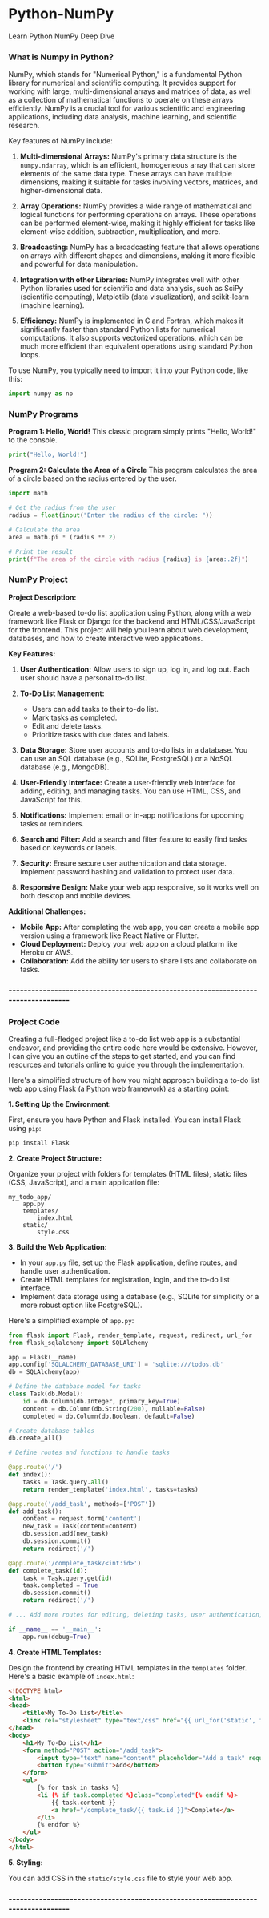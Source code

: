 # Python-NumPy
Learn Python NumPy Deep Dive

### What is Numpy in Python?
NumPy, which stands for "Numerical Python," is a fundamental Python library for numerical and scientific computing. It provides support for working with large, multi-dimensional arrays and matrices of data, as well as a collection of mathematical functions to operate on these arrays efficiently. NumPy is a crucial tool for various scientific and engineering applications, including data analysis, machine learning, and scientific research.

Key features of NumPy include:

1. **Multi-dimensional Arrays:** NumPy's primary data structure is the `numpy.ndarray`, which is an efficient, homogeneous array that can store elements of the same data type. These arrays can have multiple dimensions, making it suitable for tasks involving vectors, matrices, and higher-dimensional data.

2. **Array Operations:** NumPy provides a wide range of mathematical and logical functions for performing operations on arrays. These operations can be performed element-wise, making it highly efficient for tasks like element-wise addition, subtraction, multiplication, and more.

3. **Broadcasting:** NumPy has a broadcasting feature that allows operations on arrays with different shapes and dimensions, making it more flexible and powerful for data manipulation.

4. **Integration with other Libraries:** NumPy integrates well with other Python libraries used for scientific and data analysis, such as SciPy (scientific computing), Matplotlib (data visualization), and scikit-learn (machine learning).

5. **Efficiency:** NumPy is implemented in C and Fortran, which makes it significantly faster than standard Python lists for numerical computations. It also supports vectorized operations, which can be much more efficient than equivalent operations using standard Python loops.

To use NumPy, you typically need to import it into your Python code, like this:

```python
import numpy as np
```
### NumPy Programs

**Program 1: Hello, World!**
This classic program simply prints "Hello, World!" to the console.

```python
print("Hello, World!")
```

**Program 2: Calculate the Area of a Circle**
This program calculates the area of a circle based on the radius entered by the user.

```python
import math

# Get the radius from the user
radius = float(input("Enter the radius of the circle: "))

# Calculate the area
area = math.pi * (radius ** 2)

# Print the result
print(f"The area of the circle with radius {radius} is {area:.2f}")
```

### NumPy Project

**Project Description:**

Create a web-based to-do list application using Python, along with a web framework like Flask or Django for the backend and HTML/CSS/JavaScript for the frontend. This project will help you learn about web development, databases, and how to create interactive web applications.

**Key Features:**

1. **User Authentication:** Allow users to sign up, log in, and log out. Each user should have a personal to-do list.

2. **To-Do List Management:**
   - Users can add tasks to their to-do list.
   - Mark tasks as completed.
   - Edit and delete tasks.
   - Prioritize tasks with due dates and labels.

3. **Data Storage:** Store user accounts and to-do lists in a database. You can use an SQL database (e.g., SQLite, PostgreSQL) or a NoSQL database (e.g., MongoDB).

4. **User-Friendly Interface:** Create a user-friendly web interface for adding, editing, and managing tasks. You can use HTML, CSS, and JavaScript for this.

5. **Notifications:** Implement email or in-app notifications for upcoming tasks or reminders.

6. **Search and Filter:** Add a search and filter feature to easily find tasks based on keywords or labels.

7. **Security:** Ensure secure user authentication and data storage. Implement password hashing and validation to protect user data.

8. **Responsive Design:** Make your web app responsive, so it works well on both desktop and mobile devices.

**Additional Challenges:**

- **Mobile App:** After completing the web app, you can create a mobile app version using a framework like React Native or Flutter.
- **Cloud Deployment:** Deploy your web app on a cloud platform like Heroku or AWS.
- **Collaboration:** Add the ability for users to share lists and collaborate on tasks.
### ---------------------------------------------------------------------------------
### Project Code
Creating a full-fledged project like a to-do list web app is a substantial endeavor, and providing the entire code here would be extensive. However, I can give you an outline of the steps to get started, and you can find resources and tutorials online to guide you through the implementation.

Here's a simplified structure of how you might approach building a to-do list web app using Flask (a Python web framework) as a starting point:

**1. Setting Up the Environment:**

First, ensure you have Python and Flask installed. You can install Flask using `pip`:

```bash
pip install Flask
```

**2. Create Project Structure:**

Organize your project with folders for templates (HTML files), static files (CSS, JavaScript), and a main application file:

```
my_todo_app/
    app.py
    templates/
        index.html
    static/
        style.css
```

**3. Build the Web Application:**

- In your `app.py` file, set up the Flask application, define routes, and handle user authentication.
- Create HTML templates for registration, login, and the to-do list interface.
- Implement data storage using a database (e.g., SQLite for simplicity or a more robust option like PostgreSQL).

Here's a simplified example of `app.py`:

```python
from flask import Flask, render_template, request, redirect, url_for
from flask_sqlalchemy import SQLAlchemy

app = Flask(__name)
app.config['SQLALCHEMY_DATABASE_URI'] = 'sqlite:///todos.db'
db = SQLAlchemy(app)

# Define the database model for tasks
class Task(db.Model):
    id = db.Column(db.Integer, primary_key=True)
    content = db.Column(db.String(200), nullable=False)
    completed = db.Column(db.Boolean, default=False)

# Create database tables
db.create_all()

# Define routes and functions to handle tasks

@app.route('/')
def index():
    tasks = Task.query.all()
    return render_template('index.html', tasks=tasks)

@app.route('/add_task', methods=['POST'])
def add_task():
    content = request.form['content']
    new_task = Task(content=content)
    db.session.add(new_task)
    db.session.commit()
    return redirect('/')

@app.route('/complete_task/<int:id>')
def complete_task(id):
    task = Task.query.get(id)
    task.completed = True
    db.session.commit()
    return redirect('/')

# ... Add more routes for editing, deleting tasks, user authentication, etc.

if __name__ == '__main__':
    app.run(debug=True)
```

**4. Create HTML Templates:**

Design the frontend by creating HTML templates in the `templates` folder. Here's a basic example of `index.html`:

```html
<!DOCTYPE html>
<html>
<head>
    <title>My To-Do List</title>
    <link rel="stylesheet" type="text/css" href="{{ url_for('static', filename='style.css') }}">
</head>
<body>
    <h1>My To-Do List</h1>
    <form method="POST" action="/add_task">
        <input type="text" name="content" placeholder="Add a task" required>
        <button type="submit">Add</button>
    </form>
    <ul>
        {% for task in tasks %}
        <li {% if task.completed %}class="completed"{% endif %}>
            {{ task.content }}
            <a href="/complete_task/{{ task.id }}">Complete</a>
        </li>
        {% endfor %}
    </ul>
</body>
</html>
```

**5. Styling:**

You can add CSS in the `static/style.css` file to style your web app.
### ---------------------------------------------------------------------------------

